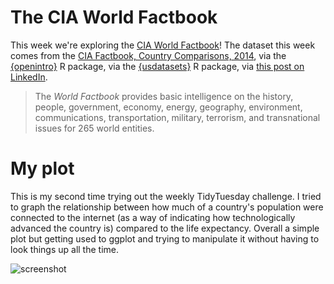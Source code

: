 # The CIA World Factbook

This week we're exploring the [CIA World Factbook](https://www.cia.gov/the-world-factbook/)! 
The dataset this week comes from the [CIA Factbook, Country Comparisons, 2014](https://www.cia.gov/the-world-factbook/references/guide-to-country-comparisons),
via the [{openintro}](https://openintrostat.github.io/openintro/) R package,
via the [{usdatasets}](https://cran.r-project.org/package=usdatasets) R package, 
via [this post on LinkedIn](https://www.linkedin.com/posts/andrescaceresrossi_rstats-rstudio-opensource-activity-7249513444830318592-r395).

> The *World Factbook* provides basic intelligence on the history, people, government, 
> economy, energy, geography, environment, communications, transportation, military, 
> terrorism, and transnational issues for 265 world entities.

# My plot

This is my second time trying out the weekly TidyTuesday challenge. I tried to graph the
relationship between how much of a country's population were connected to the internet
(as a way of indicating how technologically advanced the country is) compared to the
life expectancy. Overall a simple plot but getting used to ggplot and trying to manipulate
it without having to look things up all the time. <br/>


![screenshot](https://github.com/user-attachments/assets/885045a2-6a23-4b0b-94cc-8ccda3792bbf)
